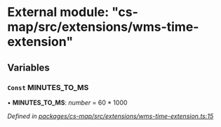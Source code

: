 # External module: "cs-map/src/extensions/wms-time-extension"

## Variables

### `Const` MINUTES_TO_MS

• **MINUTES_TO_MS**: *number* =  60 * 1000

*Defined in [packages/cs-map/src/extensions/wms-time-extension.ts:15](https://github.com/TNOCS/csnext/blob/34474da7/packages/cs-map/src/extensions/wms-time-extension.ts#L15)*
